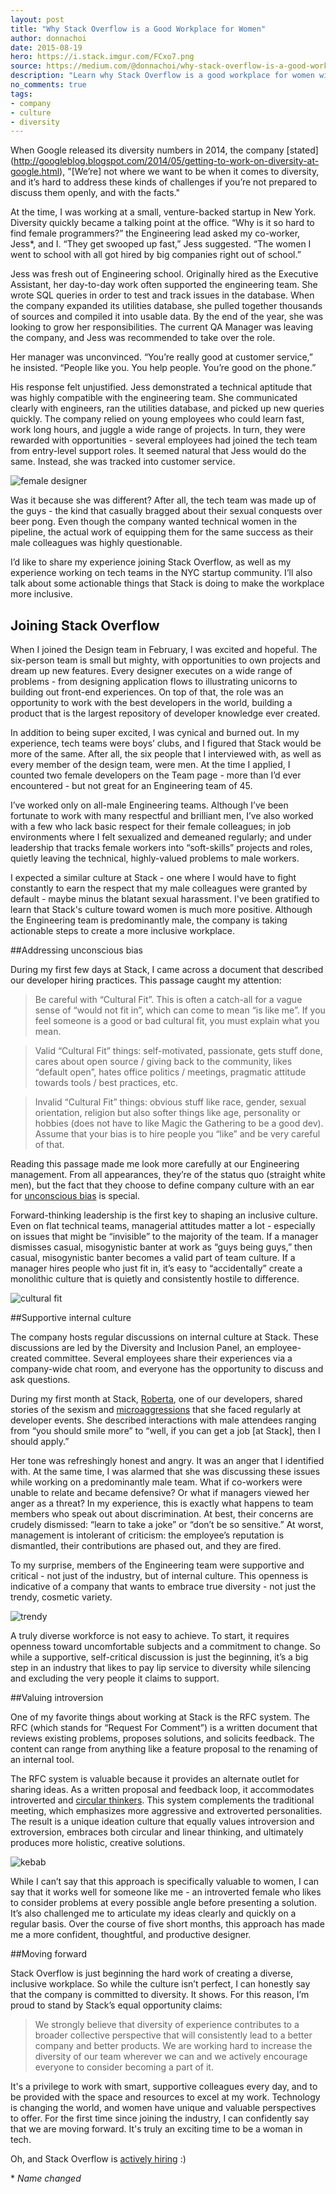 ```yaml
---
layout: post
title: "Why Stack Overflow is a Good Workplace for Women"
author: donnachoi
date: 2015-08-19
hero: https://i.stack.imgur.com/FCxo7.png
source: https://medium.com/@donnachoi/why-stack-overflow-is-a-good-workplace-for-women-71989189403d
description: "Learn why Stack Overflow is a good workplace for women with this post written by designer Donna Choi"
no_comments: true
tags:
- company
- culture 
- diversity
---
```

When Google released its diversity numbers in 2014, the company [stated] (http://googleblog.blogspot.com/2014/05/getting-to-work-on-diversity-at-google.html), "[We’re] not where we want to be when it comes to diversity, and it’s hard to address these kinds of challenges if you’re not prepared to discuss them openly, and with the facts."

At the time, I was working at a small, venture-backed startup in New York. Diversity quickly became a talking point at the office. “Why is it so hard to find female programmers?” the Engineering lead asked my co-worker, Jess\*, and I. “They get swooped up fast,” Jess suggested. “The women I went to school with all got hired by big companies right out of school.”

Jess was fresh out of Engineering school. Originally hired as the Executive Assistant, her day-to-day work often supported the engineering team. She wrote SQL queries in order to test and track issues in the database. When the company expanded its utilities database, she pulled together thousands of sources and compiled it into usable data. By the end of the year, she was looking to grow her responsibilities. The current QA Manager was leaving the company, and Jess was recommended to take over the role.

Her manager was unconvinced. “You’re really good at customer service,” he insisted. “People like you. You help people. You’re good on the phone.”

His response felt unjustified. Jess demonstrated a technical aptitude that was highly compatible with the engineering team. She communicated clearly with engineers, ran the utilities database, and picked up new queries quickly. The company relied on young employees who could learn fast, work long hours, and juggle a wide range of projects. In turn, they were rewarded with opportunities - several employees had joined the tech team from entry-level support roles. It seemed natural that Jess would do the same. Instead, she was tracked into customer service.

![female designer](https://i.stack.imgur.com/zPKEn.png)

Was it because she was different? After all, the tech team was made up of the guys - the kind that casually bragged about their sexual conquests over beer pong. Even though the company wanted technical women in the pipeline, the actual work of equipping them for the same success as their male colleagues was highly questionable.

I’d like to share my experience joining Stack Overflow, as well as my experience working on tech teams in the NYC startup community. I’ll also talk about some actionable things that Stack is doing to make the workplace more inclusive.

## Joining Stack Overflow

When I joined the Design team in February, I was excited and hopeful. The six-person team is small but mighty, with opportunities to own projects and dream up new features. Every designer executes on a wide range of problems - from designing application flows to illustrating unicorns to building out front-end experiences. On top of that, the role was an opportunity to work with the best developers in the world, building a product that is the largest repository of developer knowledge ever created.

In addition to being super excited, I was cynical and burned out. In my experience, tech teams were boys’ clubs, and I figured that Stack would be more of the same. After all, the six people that I interviewed with, as well as every member of the design team, were men. At the time I applied, I counted two female developers on the Team page - more than I’d ever encountered - but not great for an Engineering team of 45.

I’ve worked only on all-male Engineering teams. Although I’ve been fortunate to work with many respectful and brilliant men, I’ve also worked with a few who lack basic respect for their female colleagues; in job environments where I felt sexualized and demeaned regularly; and under leadership that tracks female workers into “soft-skills” projects and roles, quietly leaving the technical, highly-valued problems to male workers.

I expected a similar culture at Stack - one where I would have to fight constantly to earn the respect that my male colleagues were granted by default - maybe minus the blatant sexual harassment. I've been gratified to learn that Stack's culture toward women is much more positive. Although the Engineering team is predominantly male, the company is taking actionable steps to create a more inclusive workplace. 

##Addressing unconscious bias

During my first few days at Stack, I came across a document that described our developer hiring practices. This passage caught my attention:

>Be careful with “Cultural Fit”. This is often a catch-all for a vague sense of “would not fit in”, which can come to mean “is like me”. If you feel someone is a good or bad cultural fit, you must explain what you mean.

>Valid “Cultural Fit” things: self-motivated, passionate, gets stuff done, cares about open source / giving back to the community, likes “default open”, hates office politics / meetings, pragmatic attitude towards tools / best practices, etc.

>Invalid “Cultural Fit” things: obvious stuff like race, gender, sexual orientation, religion but also softer things like age, personality or hobbies (does not have to like Magic the Gathering to be a good dev). Assume that your bias is to hire people you “like” and be very careful of that.

Reading this passage made me look more carefully at our Engineering management. From all appearances, they’re of the status quo (straight white men), but the fact that they choose to define company culture with an ear for [unconscious bias](http://www.fastcompany.com/3036627/strong-female-lead/youre-more-biased-than-you-think) is special. 

Forward-thinking leadership is the first key to shaping an inclusive culture. Even on flat technical teams, managerial attitudes matter a lot - especially on issues that might be “invisible” to the majority of the team. If a manager dismisses casual, misogynistic banter at work as “guys being guys,” then casual, misogynistic banter becomes a valid part of team culture. If a manager hires people who just fit in, it’s easy to “accidentally” create a monolithic culture that is quietly and consistently hostile to difference. 

![cultural fit](https://i.stack.imgur.com/ZgXoa.png)

##Supportive internal culture

The company hosts regular discussions on internal culture at Stack. These discussions are led by the Diversity and Inclusion Panel, an employee-created committee. Several employees share their experiences via a company-wide chat room, and everyone has the opportunity to discuss and ask questions. 

During my first month at Stack, [Roberta](https://twitter.com/rla4), one of our developers, shared stories of the sexism and [microaggressions](http://notapattern.net/2014/10/14/ways-men-in-tech-are-unintentionally-sexist/#the-list) that she faced regularly at developer events. She described interactions with male attendees ranging from “you should smile more” to “well, if you can get a job [at Stack], then I should apply.” 

Her tone was refreshingly honest and angry. It was an anger that I identified with. At the same time, I was alarmed that she was discussing these issues while working on a predominantly male team. What if co-workers were unable to relate and became defensive? Or what if managers viewed her anger as a threat? In my experience, this is exactly what happens to team members who speak out about discrimination. At best, their concerns are crudely dismissed: “learn to take a joke” or “don’t be so sensitive.” At worst, management is intolerant of criticism: the employee’s reputation is dismantled, their contributions are phased out, and they are fired. 

To my surprise, members of the Engineering team were supportive and critical - not just of the industry, but of internal culture. This openness is indicative of a company that wants to embrace true diversity - not just the trendy, cosmetic variety. 

![trendy](https://i.stack.imgur.com/yhB5K.png)

A truly diverse workforce is not easy to achieve. To start, it requires openness toward uncomfortable subjects and a commitment to change. So while a supportive, self-critical discussion is just the beginning, it’s a big step in an industry that likes to pay lip service to diversity while silencing and excluding the very people it claims to support.

##Valuing introversion

One of my favorite things about working at Stack is the RFC system. The RFC (which stands for “Request For Comment”) is a written document that reviews existing problems, proposes solutions, and solicits feedback. The content can range from anything like a feature proposal to the renaming of an internal tool. 

The RFC system is valuable because it provides an alternate outlet for sharing ideas. As a written proposal and feedback loop, it accommodates introverted and [circular thinkers](https://2culturetalks.wordpress.com/2013/10/23/are-you-a-circular-or-linear-thinker/). This system complements the traditional meeting, which emphasizes more aggressive and extroverted personalities. The result is a unique ideation culture that equally values introversion and extroversion, embraces both circular and linear thinking, and ultimately produces more holistic, creative solutions.

![kebab](https://i.stack.imgur.com/6QwkX.png)

While I can’t say that this approach is specifically valuable to women, I can say that it works well for someone like me - an introverted female who likes to consider problems at every possible angle before presenting a solution. It’s also challenged me to articulate my ideas clearly and quickly on a regular basis. Over the course of five short months, this approach has made me a more confident, thoughtful, and productive designer.

##Moving forward

Stack Overflow is just beginning the hard work of creating a diverse, inclusive workplace. So while the culture isn’t perfect, I can honestly say that the company is committed to diversity. It shows. For this reason, I’m proud to stand by Stack’s equal opportunity claims:

>We strongly believe that diversity of experience contributes to a broader collective perspective that will consistently lead to a better company and better products. We are working hard to increase the diversity of our team wherever we can and we actively encourage everyone to consider becoming a part of it.

It's a privilege to work with smart, supportive colleagues every day, and to be provided with the space and resources to excel at my work. Technology is changing the world, and women have unique and valuable perspectives to offer. For the first time since joining the industry, I can confidently say that we are moving forward. It's truly an exciting time to be a woman in tech. 

Oh, and Stack Overflow is [actively hiring](http://stackexchange.com/work-here) :)

\* *Name changed*
